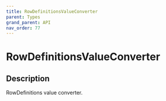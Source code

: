 ```yaml
---
title: RowDefinitionsValueConverter
parent: Types
grand_parent: API
nav_order: 77
---
```


# RowDefinitionsValueConverter

## Description

RowDefinitions value converter.
